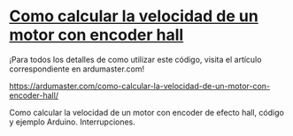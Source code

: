 # [Como calcular la velocidad de un motor con encoder hall](https://ardumaster.com/como-calcular-la-velocidad-de-un-motor-con-encoder-hall/)

¡Para todos los detalles de como utilizar este código, visita el artículo correspondiente en ardumaster.com!

https://ardumaster.com/como-calcular-la-velocidad-de-un-motor-con-encoder-hall/

Como calcular la velocidad de un motor con encoder de efecto hall, código y ejemplo Arduino. Interrupciones.
